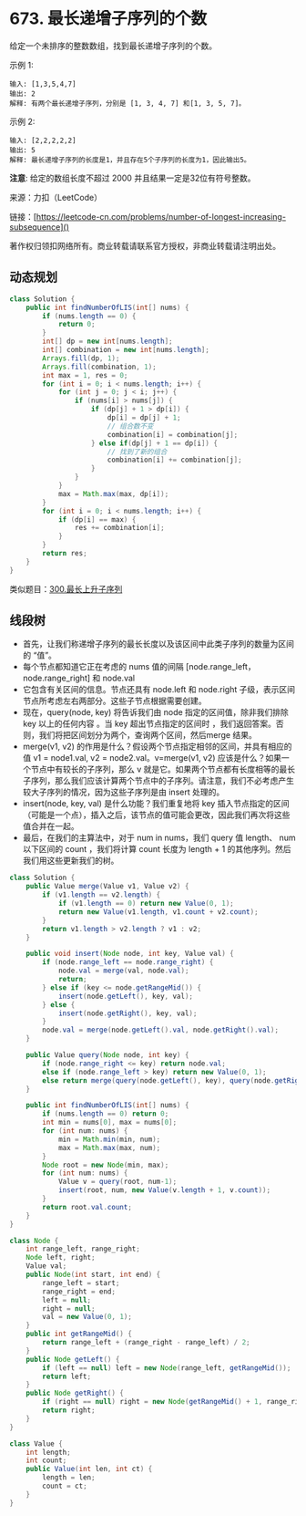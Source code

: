 # 673. 最长递增子序列的个数

给定一个未排序的整数数组，找到最长递增子序列的个数。

示例 1:

```
输入: [1,3,5,4,7]
输出: 2
解释: 有两个最长递增子序列，分别是 [1, 3, 4, 7] 和[1, 3, 5, 7]。
```
示例 2:

```
输入: [2,2,2,2,2]
输出: 5
解释: 最长递增子序列的长度是1，并且存在5个子序列的长度为1，因此输出5。
```
**注意**: 给定的数组长度不超过 2000 并且结果一定是32位有符号整数。

来源：力扣（LeetCode）

链接：[https://leetcode-cn.com/problems/number-of-longest-increasing-subsequence]()

著作权归领扣网络所有。商业转载请联系官方授权，非商业转载请注明出处。

## 动态规划

```java
class Solution {
    public int findNumberOfLIS(int[] nums) {
        if (nums.length == 0) {
            return 0;
        }
        int[] dp = new int[nums.length];
        int[] combination = new int[nums.length];
        Arrays.fill(dp, 1);
        Arrays.fill(combination, 1);
        int max = 1, res = 0;
        for (int i = 0; i < nums.length; i++) {
            for (int j = 0; j < i; j++) {
                if (nums[i] > nums[j]) {
                    if (dp[j] + 1 > dp[i]) {
                        dp[i] = dp[j] + 1;
                        // 组合数不变
                        combination[i] = combination[j];
                    } else if(dp[j] + 1 == dp[i]) {
                        // 找到了新的组合
                        combination[i] += combination[j];
                    }
                }
            }
            max = Math.max(max, dp[i]);
        }
        for (int i = 0; i < nums.length; i++) {
            if (dp[i] == max) {
                res += combination[i];
            }
        }
        return res;
    }
}
```

类似题目：[300.最长上升子序列](300.最长上升子序列.md)

## 线段树

- 首先，让我们称递增子序列的最长长度以及该区间中此类子序列的数量为区间的 “值”。
- 每个节点都知道它正在考虑的 nums 值的间隔 [node.range_left，node.range_right] 和 node.val
- 它包含有关区间的信息。节点还具有 node.left 和 node.right 子级，表示区间节点所考虑左右两部分。这些子节点根据需要创建。
- 现在，query(node, key) 将告诉我们由 node 指定的区间值，除非我们排除 key 以上的任何内容 。当 key 超出节点指定的区间时 ，我们返回答案。否则，我们将把区间划分为两个，查询两个区间，然后merge 结果。
- merge(v1, v2) 的作用是什么？假设两个节点指定相邻的区间，并具有相应的值 v1 = node1.val, v2 = node2.val。v=merge(v1, v2) 应该是什么？如果一个节点中有较长的子序列，那么 v 就是它。如果两个节点都有长度相等的最长子序列，那么我们应该计算两个节点中的子序列。请注意，我们不必考虑产生较大子序列的情况，因为这些子序列是由 insert 处理的。
- insert(node, key, val) 是什么功能？我们重复地将 key 插入节点指定的区间（可能是一个点），插入之后，该节点的值可能会更改，因此我们再次将这些值合并在一起。
- 最后，在我们的主算法中，对于 num in nums，我们 query 值 length、 num 以下区间的 count ，我们将计算 count 长度为 length + 1 的其他序列。然后我们用这些更新我们的树。

```java
class Solution {
    public Value merge(Value v1, Value v2) {
        if (v1.length == v2.length) {
            if (v1.length == 0) return new Value(0, 1);
            return new Value(v1.length, v1.count + v2.count);
        }
        return v1.length > v2.length ? v1 : v2;
    }

    public void insert(Node node, int key, Value val) {
        if (node.range_left == node.range_right) {
            node.val = merge(val, node.val);
            return;
        } else if (key <= node.getRangeMid()) {
            insert(node.getLeft(), key, val);
        } else {
            insert(node.getRight(), key, val);
        }
        node.val = merge(node.getLeft().val, node.getRight().val);
    }

    public Value query(Node node, int key) {
        if (node.range_right <= key) return node.val;
        else if (node.range_left > key) return new Value(0, 1);
        else return merge(query(node.getLeft(), key), query(node.getRight(), key));
    }

    public int findNumberOfLIS(int[] nums) {
        if (nums.length == 0) return 0;
        int min = nums[0], max = nums[0];
        for (int num: nums) {
            min = Math.min(min, num);
            max = Math.max(max, num);
        }
        Node root = new Node(min, max);
        for (int num: nums) {
            Value v = query(root, num-1);
            insert(root, num, new Value(v.length + 1, v.count));
        }
        return root.val.count;
    }
}

class Node {
    int range_left, range_right;
    Node left, right;
    Value val;
    public Node(int start, int end) {
        range_left = start;
        range_right = end;
        left = null;
        right = null;
        val = new Value(0, 1);
    }
    public int getRangeMid() {
        return range_left + (range_right - range_left) / 2;
    }
    public Node getLeft() {
        if (left == null) left = new Node(range_left, getRangeMid());
        return left;
    }
    public Node getRight() {
        if (right == null) right = new Node(getRangeMid() + 1, range_right);
        return right;
    }
}

class Value {
    int length;
    int count;
    public Value(int len, int ct) {
        length = len;
        count = ct;
    }
}
```